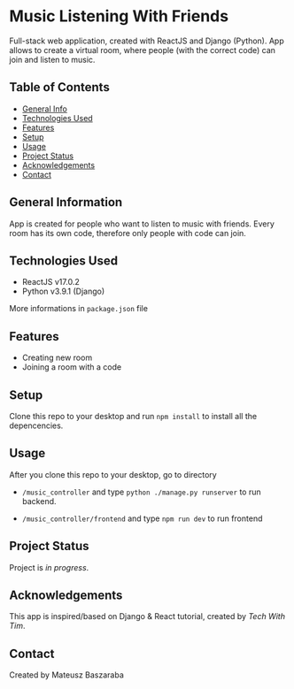 # Music Listening With Friends
Full-stack web application, created with ReactJS and Django (Python). App allows to create a virtual room, where people (with the correct code) can join and listen to music. 

## Table of Contents
* [General Info](#general-information)
* [Technologies Used](#technologies-used)
* [Features](#features)
* [Setup](#setup)
* [Usage](#usage)
* [Project Status](#project-status)
* [Acknowledgements](#acknowledgements)
* [Contact](#contact)


## General Information

App is created for people who want to listen to music with friends. Every room has its own code, therefore only people with code can join.

## Technologies Used
- ReactJS v17.0.2
- Python v3.9.1 (Django)

More informations in `package.json` file


## Features
- Creating new room
- Joining a room with a code

## Setup
Clone this repo to your desktop and run `npm install` to install all the depencencies.


## Usage
After you clone this repo to your desktop, go to directory
- ```/music_controller``` and type `python ./manage.py runserver` to run backend. 

- ```/music_controller/frontend``` and type `npm run dev` to run frontend


## Project Status
Project is _in progress_.


## Acknowledgements
This app is inspired/based on Django & React tutorial, created by _Tech With Tim_.


## Contact
Created by Mateusz Baszaraba
